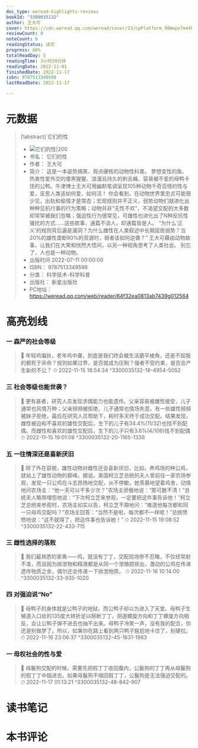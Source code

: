 ```yaml
---
doc_type: weread-highlights-reviews
bookId: "3300035132"
author: 王大可
cover: https://cdn.weread.qq.com/weread/cover/33/cpPlatform_98Wwpo7m44PUe2J6W5UfLq/t7_cpPlatform_98Wwpo7m44PUe2J6W5UfLq.jpg
reviewCount: 0
noteCount: 6
readingStatus: 读完
progress: 68%
totalReadDay: 5
readingTime: 3小时29分钟
readingDate: 2022-11-01
finishedDate: 2022-11-17
isbn: 9787513349598
lastReadDate: 2022-11-17

---
```

# 元数据
> [!abstract] 它们的性
> - ![ 它们的性|200](https://cdn.weread.qq.com/weread/cover/33/cpPlatform_98Wwpo7m44PUe2J6W5UfLq/t7_cpPlatform_98Wwpo7m44PUe2J6W5UfLq.jpg)
> - 书名： 它们的性
> - 作者： 王大可
> - 简介： 这是一本姿势搞笑、观点硬核的动物性科普。
梦想变性的鱼、热衷性爱外交的倭黑猩猩、浪漫且持久的刺舌蝇、容易被不爱的母鸭卡住的公鸭。牛津博士王大可用幽默笔调呈现105种动物千奇百怪的性与爱，反思人类该如何爱、如何活！
你会看到，在动物世界里忠贞可能很少见，出轨和偷情才是常态；宏观规则并不正义，弱势动物们就进化出种种见机行事的行为策略；动物并非“无性不欢”，不渴望交配的大多数却常常被我们忽略；强迫性行为很常见，可雌性也进化出了N种反抗性骚扰的方式……这些故事，通篇不谈人，却通篇皆是人。
“为什么‘正义’的规则背后遍是漏洞？为什么雌性在人类叙述中长期屈居弱势？当20%的雄性垄断80%的资源时，弱者该如何逆袭？” 王大可藉由动物故事，让我们在大笑和恍然大悟间，以另一种视角思考了人类社会。
别忘了，人也是一种动物。
> - 出版时间 2022-07-11 00:00:00
> - ISBN： 9787513349598
> - 分类： 科学技术-科学科普
> - 出版社： 新星出版社
> - PC地址：https://weread.qq.com/web/reader/64f32ea0813ab7439g012564

# 高亮划线

### 一 森严的社会等级

> 📌 年轻鸡偏执，老年鸡中庸，到底是我们终会被生活磨平棱角，还是不屈服的都死于非命？规则如果过界，是否就成为压制？强者不受约束，是否会产生新的不公？ 
> ⏱ 2022-11-15 18:54:34 ^3300035132-18-4954-5052

### 三 社会等级也能世袭？

> 📌 更有甚者，研究人员发现求偶能力也能遗传。父亲容易被雌性接受，儿子通常也风情万种；父亲频频被拒绝，儿子通常也情场失意。有一些雄性频频被妹子拒绝，最后在研究人员帮助下，耗时多天终于成功交配。结果发现，雌性被迫和不喜欢的雄性交配后，生下的儿子有34.4%(11/32)也找不到配偶。而雌性和喜欢的雄性交配后，生下的儿子只有3.8%(4/106)找不到配偶 
> ⏱ 2022-11-15 19:01:08 ^3300035132-20-1165-1339

### 五 一往情深还是喜新厌旧

> 📌 除了外在容貌，雄性动物对雌性还会喜新厌旧，比如，养鸡场的种公鸡，就站上了雄性动物的巅峰。据说，美国柯立芝总统的夫人曾前往一家农场参观，发现一只公鸡在斗志昂扬地交配，从不停歇，她羡慕地望着鸡舍，动情地问农场主：“他一天可以干多少次？”农场主骄傲地说：“那可数不清！”总统夫人略带埋怨地说：“下次柯立芝来参观，一定要把这件事告诉他！”柯立芝总统来参观时，农场主如实以告，柯立芝不屑地问：“难道他每次都和同一只母鸡交配吗？”农场主回答：“当然不是啦，每次都不一样呢！”总统愤愤地说：“这不就得了，把这件事也告诉她！” 
> ⏱ 2022-11-15 19:08:52 ^3300035132-22-433-715

### 三 雌性选择的落败

> 📌 我们最熟悉的家禽——鸡，就没有丁丁，交配现场惨不忍睹，不仅经常射不准，而且因为排泄物和精液都是从同一个泄殖腔排出，激动的公鸡在传递遗传物质之余，偶尔还会传递一下排泄物质。 
> ⏱ 2022-11-16 10:14:00 ^3300035132-33-935-1020

### 四 对强迫说“No”

> 📌 母鸭子的身体就是公鸭子的地狱，而公鸭子却以为进入了天堂。母鸭子生殖道入口处的135度大转折足以掰断丁丁，阴道螺旋方向和丁丁螺旋方向相反，会让公鸭子弹不进去也抽不出来。母鸭子冷笑一声，没有我的配合，你还是别做梦了。所以，如果你在路上看到两只鸭子尴尬地卡住了，别硬拉。 
> ⏱ 2022-11-16 23:06:37 ^3300035132-45-1831-1963

### 一 母权社会的性与爱

> 📌 母鬣狗交配的时候，需要先把假丁丁收回腹内，公鬣狗的丁丁再从母鬣狗的假丁丁中插进去。如果母鬣狗不缩回假丁丁，公鬣狗是无法强迫交配的。 
> ⏱ 2022-11-17 01:13:21 ^3300035132-48-842-907

# 读书笔记

# 本书评论
